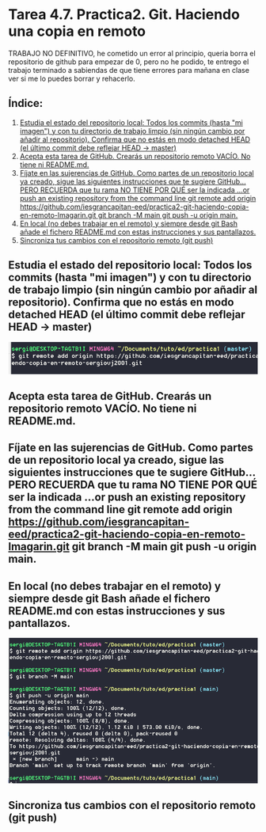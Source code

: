 # Tarea 4.7. Practica2. Git. Haciendo una copia en remoto

TRABAJO NO DEFINITIVO, he cometido un error al principio, queria borra el repositorio de github para empezar de 0, pero no he podido, te entrego el trabajo terminado a sabiendas de que tiene errores para mañana en clase ver si me lo puedes borrar y rehacerlo.

## Índice:
1. [Estudia el estado del repositorio local: Todos los commits (hasta "mi imagen") y con tu directorio de trabajo limpio (sin ningún cambio por añadir al repositorio). Confirma que no estás en modo detached HEAD (el último commit debe reflejar HEAD -> master)](#uno)
2. [Acepta esta tarea de GitHub. Crearás un repositorio remoto VACÍO. No tiene ni README.md. ](#dos)
3. [Fíjate en las sujerencias de GitHub. Como partes de un repositorio local ya creado, sigue las siguientes instrucciones que te sugiere GitHub... PERO RECUERDA que tu rama NO TIENE POR QUÉ ser la indicada …or push an existing repository from the command line git remote add origin https://github.com/iesgrancapitan-eed/practica2-git-haciendo-copia-en-remoto-lmagarin.git git branch -M main git push -u origin main.](#tres)
4. [En local (no debes trabajar en el remoto) y siempre desde git Bash añade el fichero README.md con estas instrucciones y sus pantallazos.](#cuatro)
5. [Sincroniza tus cambios con el repositorio remoto (git push)](#cinco)


## Estudia el estado del repositorio local: Todos los commits (hasta "mi imagen") y con tu directorio de trabajo limpio (sin ningún cambio por añadir al repositorio). Confirma que no estás en modo detached HEAD (el último commit debe reflejar HEAD -> master) <a name="uno"></a>
  ![4.7](https://github.com/iesgrancapitan-eed/practica2-git-haciendo-copia-en-remoto-sergiovj2001/blob/main/images/1.PNG)

## Acepta esta tarea de GitHub. Crearás un repositorio remoto VACÍO. No tiene ni README.md. <a name="dos"></a> 

## Fíjate en las sujerencias de GitHub. Como partes de un repositorio local ya creado, sigue las siguientes instrucciones que te sugiere GitHub... PERO RECUERDA que tu rama NO TIENE POR QUÉ ser la indicada …or push an existing repository from the command line git remote add origin https://github.com/iesgrancapitan-eed/practica2-git-haciendo-copia-en-remoto-lmagarin.git git branch -M main git push -u origin main. <a name="tres"></a> 


## En local (no debes trabajar en el remoto) y siempre desde git Bash añade el fichero README.md con estas instrucciones y sus pantallazos. <a name="cuatro"></a>
  ![4.7](https://github.com/iesgrancapitan-eed/practica2-git-haciendo-copia-en-remoto-sergiovj2001/blob/main/images/4.PNG)


## Sincroniza tus cambios con el repositorio remoto (git push)<a name="cinco"></a> 


